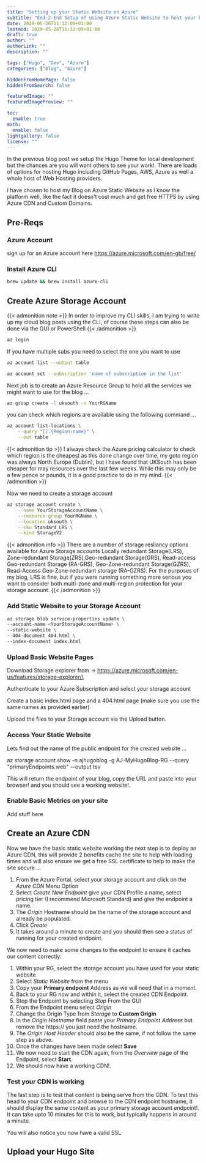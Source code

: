 ```yaml
---
title: "Setting up your Static Website on Azure"
subtitle: "End-2-End Setup of using Azure Static Website to host your blog"
date: 2020-05-26T11:12:09+01:00
lastmod: 2020-05-26T11:12:09+01:00
draft: true
author: ""
authorLink: ""
description: ""

tags: ["Hugo", "Dev", "Azure"]
categories: ["Blog", "Azure"]

hiddenFromHomePage: false
hiddenFromSearch: false

featuredImage: ""
featuredImagePreview: ""

toc:
  enable: true
math:
  enable: false
lightgallery: false
license: ""
---
```


<!--more-->

In the previous blog post **<LINK>** we setup the Hugo Theme for local development but the chances are you will want others to see your work!.  There are loads of options for hosting Hugo including GitHub Pages, AWS, Azure as well a whole host of Web Hosting providers.

I have chosen to host my Blog on Azure Static Website as I know the platform well, like the fact it doesn't cost much and get free HTTPS by using Azure CDN and Custom Domains.

## Pre-Reqs

  ### Azure Account

  sign up for an Azure account here https://azure.microsoft.com/en-gb/free/

  ### Install Azure CLI 

```bash
brew update && brew install azure-cli
```



## Create Azure Storage Account

{{< admonition note >}}
In order to improve my CLI skills, I am trying to write up my cloud blog posts using the CLI, of course these steps can also be done via the GUI or PowerShell
{{< /admonition >}}


```bash
az login
```

If you have multiple subs you need to select the one you want to use 

```bash
az account list --output table
```

```bash
az account set --subscription 'name of subscription in the list'
```
Next job is to create an Azure Resource Group to hold all the services we might want to use for the blog ...

```bash
az group create -l uksouth -n YourRGName
```
you can check which regions are available using the following command ...

```bash
az account list-locations \
    --query "[].{Region:name}" \
    --out table
```
{{< admonition tip >}}
I always check the Azure pricing calculator to check which region is the cheapest as this done change over time, my goto region was always North Europe (Dublin), but I have found that UKSouth has been cheaper for may resources over the last few weeks.  While this may only be a few pence or pounds, it is a good practice to do in my mind.
{{< /admonition >}}

Now we need to create a storage account 

```bash
az storage account create \
    --name YourStorageAccountName \
    --resource-group YourRGName \
    --location uksouth \
    --sku Standard_LRS \
    --kind StorageV2
```
{{< admonition info >}}
There are a number of storage resliancy options available for Azure Storage accounts Locally redundant Storage(LRS), Zone-redundant Storage(ZRS),Geo-redundant Storage(GRS), Read-access Geo-redundant Storage (RA-GRS), Geo-Zone-redundant Storage(GZRS), Read-Access Geo-Zone-redundant storage (RA-GZRS).  For the purposes of my blog, LRS is fine, but if you were running something more serious you want to consider both multi-zone and multi-region protection for your storage account.
{{< /admonition >}}

### Add Static Website to your Storage Account

```bash
az storage blob service-properties update \
--account-name <YourStorageAccountName> \
--static-website \
--404-document 404.html \
--index-document index.html
```

### Upload Basic Website Pages

Download Storage explorer from ->  https://azure.microsoft.com/en-us/features/storage-explorer/\

Authenticate to your Azure Subscription and select your storage account 

Create a basic index.html page and a 404.html page (make sure you use the same names as provided earlier)

Upload the files to your Storage account via the Upload button.


### Access Your Static Website

Lets find out the name of the public endpoint for the created website ...

az storage account show -n ajhugoblog -g AJ-MyHugoBlog-RG --query "primaryEndpoints.web" --output tsv

This will return the endpoint of your blog, copy the URL and paste into your browser! and you should see a working website!.


### Enable Basic Metrics on your site

Add stuff here

## Create an Azure CDN

Now we have the basic static website working the next step is to deploy an Azure CDN, this will provide 2 benefits cache the site to help with loading times and will also ensure we get a free SSL certificate to help to make the site secure ...

1.  From the Azure Portal, select your storage account and click on the *Azure CDN* Menu Option
2.  Select *Create New Endpoint* give your CDN Profile a name, select pricing tier (I recommend Microsoft Standard) and give the endpoint a name.
3.  The *Origin* Hostname should be the name of the storage account and already be populated.
4.  Click *Create*
5.  It takes around a minute to create and you should then see a status of running for your created endpoint.

We now need to make some changes to the endpoint to ensure it caches our content correctly.

1. Within your RG, select the storage account you have used for your static website
2. Select *Static Website* from the menu
3. Copy your **Primary endpoint** Address as we will need that in a moment.  
4. Back to your RG now and within it, select the created CDN Endpoint.
5. Stop the Endpoint by selecting *Stop* From the GUI
6. From the Endpoint menu select *Origin*
7. Change the Origin Type from *Storage* to **Custom Origin**
8. In the *Origin Hostname* field paste your *Primary Endpoint Address* but remove the https:// you just need the hostname.
9. The *Origin Host Header* should also be the same, if not follow the same step as above.
10.  Once the changes have been made select **Save** 
11.  We now need to start the CDN again, from the *Overview* page of the Endpoint, select **Start**.
12.  We should now have a working CDN!.

### Test your CDN is working

The last step is to test that content is being serve from the CDN.  To test this head to your CDN endpoint and browse to the CDN endpoint hostname, it should display the same content as your primary storage account endpoint!.  It can take upto 10 minutes for this to work, but typically happens in around a minute.

You will also notice you now have a valid SSL 





## Upload your Hugo Site
